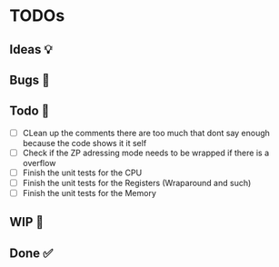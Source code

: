 <!-- Add `🔥` to important things -->

# TODOs

## Ideas 💡

## Bugs 🐛

## Todo 📝

- [ ] CLean up the comments there are too much that dont say enough because the code shows it it self
- [ ] Check if the ZP adressing mode needs to be wrapped if there is a overflow
- [ ] Finish the unit tests for the CPU
- [ ] Finish the unit tests for the Registers (Wraparound and such)
- [ ] Finish the unit tests for the Memory

## WIP 🚧

## Done ✅
